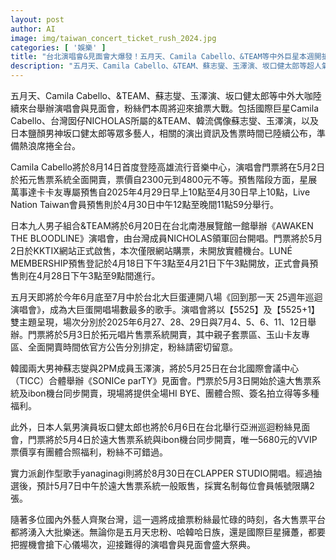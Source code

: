 ```yaml
---
layout: post
author: AI
image: img/taiwan_concert_ticket_rush_2024.jpg
categories: [ '娛樂' ]
title: "台北演唱會&見面會大爆發！五月天、Camila Cabello、&TEAM等中外巨星本週開搶票戰"
description: "五月天、Camila Cabello、&TEAM、蘇志燮、玉澤演、坂口健太郎等超人氣藝人接連來台開唱、辦見面會，詳細售票資訊與預售時間全公開，粉絲搶票進入白熱化，本週各大售票平台熱度飆升，不論你是國際團、韓流、日本男神還是本土天團粉，這波演出盛典絕對不能錯過！"
---
```

五月天、Camila Cabello、&TEAM、蘇志燮、玉澤演、坂口健太郎等中外大咖陸續來台舉辦演唱會與見面會，粉絲們本周將迎來搶票大戰。包括國際巨星Camila Cabello、台灣囡仔NICHOLAS所屬的&TEAM、韓流偶像蘇志燮、玉澤演，以及日本鹽顏男神坂口健太郎等眾多藝人，相關的演出資訊及售票時間已陸續公布，準備熱浪席捲全台。

Camila Cabello將於8月14日首度登陸高雄流行音樂中心，演唱會門票將在5月2日於拓元售票系統全面開賣，票價自2300元到4800元不等。預售階段方面，星展萬事達卡卡友專屬預售自2025年4月29日早上10點至4月30日早上10點，Live Nation Taiwan會員預售則於4月30日中午12點至晚間11點59分舉行。

日本九人男子組合&TEAM將於6月20日在台北南港展覽館一館舉辦《AWAKEN THE BLOODLINE》演唱會，由台灣成員NICHOLAS領軍回台開唱。門票將於5月2日於KKTIX網站正式啟售，本次僅限網站購票，未開放實體機台。LUNÉ MEMBERSHIP預售登記於4月18日下午3點至4月21日下午3點開放，正式會員預售則在4月28日下午3點至9點間進行。

五月天即將於今年6月底至7月中於台北大巨蛋連開八場《回到那一天 25週年巡迴演唱會》，成為大巨蛋開唱場數最多的歌手。演唱會將以【5525】及【5525+1】雙主題呈現，場次分別於2025年6月27、28、29日與7月4、5、6、11、12日舉辦。門票將於5月3日於拓元唱片售票系統開賣，其中親子套票區、玉山卡友專區、全面開賣時間依官方公告分別排定，粉絲請密切留意。

韓國兩大男神蘇志燮與2PM成員玉澤演，將於5月25日在台北國際會議中心（TICC）合體舉辦《SONICe parTY》見面會。門票於5月3日開始於遠大售票系統及ibon機台同步開賣，現場將提供全場HI BYE、團體合照、簽名拍立得等多種福利。

此外，日本人氣男演員坂口健太郎也將於6月6日在台北舉行亞洲巡迴粉絲見面會，門票將於5月4日於遠大售票系統與ibon機台同步開賣，唯一5680元的VVIP票價享有團體合照福利，粉絲不可錯過。

實力派創作型歌手yanaginagi則將於8月30日在CLAPPER STUDIO開唱。經過抽選後，預計5月7日中午於遠大售票系統一般販售，採實名制每位會員帳號限購2張。

隨著多位國內外藝人齊聚台灣，這一週將成搶票粉絲最忙碌的時刻，各大售票平台都將湧入大批樂迷。無論你是五月天忠粉、哈韓哈日族，還是國際巨星擁躉，都要把握機會搶下心儀場次，迎接難得的演唱會與見面會盛大祭典。